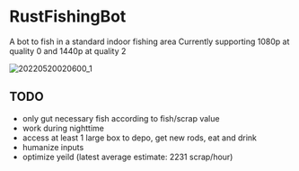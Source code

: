 # RustFishingBot
A bot to fish in a standard indoor fishing area
Currently supporting 1080p at quality 0 and 1440p at quality 2

![20220520020600_1](https://user-images.githubusercontent.com/30152653/169465124-543cc168-dd50-48b6-9f4c-ba7646627296.jpg)

## TODO
  - only gut necessary fish according to fish/scrap value
  - work during nighttime
  - access at least 1 large box to depo, get new rods, eat and drink
  - humanize inputs
  - optimize yeild (latest average estimate: 2231 scrap/hour)
